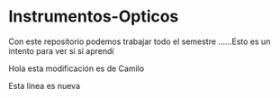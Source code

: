 # Instrumentos-Opticos
Con este repositorio podemos trabajar todo el semestre
......Esto es un intento para ver si sí aprendí

Hola esta modificación es de Camilo 

Esta línea es nueva 
